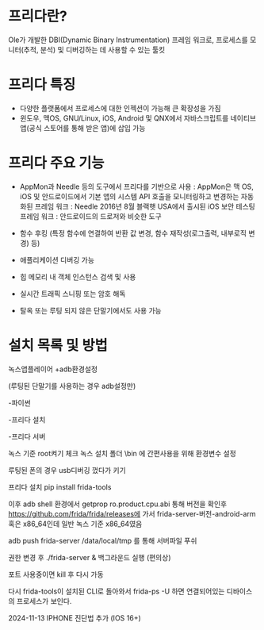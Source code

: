 # 프리다란?
Ole가 개발한 DBI(Dynamic Binary Instrumentation)
프레임 워크로, 프로세스를 모니터(추적, 분석) 및 디버깅하는 데 
사용할 수 있는 툴킷

# 프리다 특징
- 다양한 플랫폼에서 프로세스에 대한 인젝션이 가능해 큰 확장성을 가짐
- 윈도우, 맥OS, GNU/Linux, iOS, Android 및 QNX에서 자바스크립트를
네이티브 앱(공식 스토어를 통해 받은 앱)에 삽입 가능

 

 

# 프리다 주요 기능
- AppMon과 Needle 등의 도구에서 프리다를 기반으로 사용
: AppMon은 맥 OS, iOS 및 안드로이드에서 기본 앱의 시스템 API 호출을
모니터링하고 변경하는 자동화된 프레임 워크
: Needle 2016년 8월 블랙햇 USA에서 출시된 iOS 보안 테스팅 프레임 워크
: 안드로이드의 드로저와 비슷한 도구

 

- 함수 후킹 (특정 함수에 연결하여 반환 값 변경, 함수 재작성(로그출력, 내부로직 변경) 등)
- 애플리케이션 디버깅 가능
- 힙 메모리 내 객체 인스턴스 검색 및 사용
- 실시간 트래픽 스니핑 또는 암호 해독
- 탈옥 또는 루팅 되지 않은 단말기에서도 사용 가능


# 설치 목록 및 방법
녹스앱플레이어 +adb환경설정

(루팅된 단말기를 사용하는 경우 adb설정만)

-파이썬 

-프리다 설치

-프리다 서버


녹스 기준 root켜기 체크
녹스 설치 폴더 \bin 에 간편사용을 위해 환경변수 설정

루팅된 폰의 경우 usb디버깅 껐다가 키기


프리다 설치
pip install frida-tools


이후 adb shell 환경에서
getprop ro.product.cpu.abi
통해 버전을 확인후
https://github.com/frida/frida/releases에 가서
frida-server-버전-android-arm 혹은 x86_64인데
일반 녹스 기준 x86_64였음


adb push frida-server /data/local/tmp
를 통해 서버파일 푸쉬


권한 변경 후 
./frida-server & 백그라운드 실행 (편의상)


포트 사용중이면 kill 후 다시 가동



다시 frida-tools이 설치된 CLI로 돌아와서
frida-ps -U
하면 연결되어있는 디바이스의  프로세스가 보인다.


2024-11-13 IPHONE 진단법 추가 (IOS 16+)
